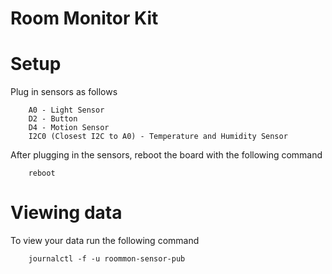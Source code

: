# Room Monitor Kit
# Setup

Plug in sensors as follows

		A0 - Light Sensor
		D2 - Button
		D4 - Motion Sensor
		I2C0 (Closest I2C to A0) - Temperature and Humidity Sensor

After plugging in the sensors, reboot the board with the following command
	
		reboot

# Viewing data

To view your data run the following command

		journalctl -f -u roommon-sensor-pub